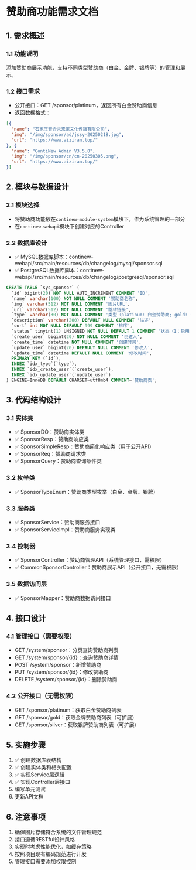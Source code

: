 # 赞助商功能需求文档

## 1. 需求概述

### 1.1 功能说明
添加赞助商展示功能，支持不同类型赞助商（白金、金牌、银牌等）的管理和展示。

### 1.2 接口需求
- 公开接口：GET /sponsor/platinum，返回所有白金赞助商信息
- 返回数据格式：
```json
[{
  "name": "石家庄智合未来家文化传播有限公司",
  "img": "/img/sponsor/ad/jssy-20250218.jpg",
  "url": "https://www.aiziran.top/"
}, {
  "name": "ContiNew Admin V3.5.0",
  "img": "/img/sponsor/cn/cn-20250305.png",
  "url": "https://www.aiziran.top/"
}]
```

## 2. 模块与数据设计

### 2.1 模块选择
- 将赞助商功能放在`continew-module-system`模块下，作为系统管理的一部分
- 在`continew-webapi`模块下创建对应的Controller

### 2.2 数据库设计
- ✅ MySQL数据库脚本：continew-webapi/src/main/resources/db/changelog/mysql/sponsor.sql
- ✅ PostgreSQL数据库脚本：continew-webapi/src/main/resources/db/changelog/postgresql/sponsor.sql

```sql
CREATE TABLE `sys_sponsor` (
  `id` bigint(20) NOT NULL AUTO_INCREMENT COMMENT 'ID',
  `name` varchar(100) NOT NULL COMMENT '赞助商名称',
  `img` varchar(512) NOT NULL COMMENT '图片URL',
  `url` varchar(512) NOT NULL COMMENT '跳转链接',
  `type` varchar(30) NOT NULL COMMENT '类型（platinum: 白金赞助商; gold: 金牌赞助商; silver: 银牌赞助商）',
  `description` varchar(200) DEFAULT NULL COMMENT '描述',
  `sort` int NOT NULL DEFAULT 999 COMMENT '排序',
  `status` tinyint(1) UNSIGNED NOT NULL DEFAULT 1 COMMENT '状态（1：启用；2：禁用）',
  `create_user` bigint(20) NOT NULL COMMENT '创建人',
  `create_time` datetime NOT NULL COMMENT '创建时间',
  `update_user` bigint(20) DEFAULT NULL COMMENT '修改人',
  `update_time` datetime DEFAULT NULL COMMENT '修改时间',
  PRIMARY KEY (`id`),
  INDEX `idx_type`(`type`),
  INDEX `idx_create_user`(`create_user`),
  INDEX `idx_update_user`(`update_user`)
) ENGINE=InnoDB DEFAULT CHARSET=utf8mb4 COMMENT='赞助商表';
```

## 3. 代码结构设计

### 3.1 实体类
- ✅ SponsorDO：赞助商实体类
- ✅ SponsorResp：赞助商响应类
- ✅ SponsorSimpleResp：赞助商简化响应类（用于公开API）
- ✅ SponsorReq：赞助商请求类
- ✅ SponsorQuery：赞助商查询条件类

### 3.2 枚举类
- ✅ SponsorTypeEnum：赞助商类型枚举（白金、金牌、银牌）

### 3.3 服务类
- ✅ SponsorService：赞助商服务接口
- ✅ SponsorServiceImpl：赞助商服务实现类

### 3.4 控制器
- ✅ SponsorController：赞助商管理API（系统管理接口，需权限）
- ✅ CommonSponsorController：赞助商展示API（公开接口，无需权限）

### 3.5 数据访问层
- ✅ SponsorMapper：赞助商数据访问接口

## 4. 接口设计

### 4.1 管理接口（需要权限）
- GET /system/sponsor：分页查询赞助商列表
- GET /system/sponsor/{id}：查询赞助商详情
- POST /system/sponsor：新增赞助商
- PUT /system/sponsor/{id}：修改赞助商
- DELETE /system/sponsor/{id}：删除赞助商

### 4.2 公开接口（无需权限）
- GET /sponsor/platinum：获取白金赞助商列表
- GET /sponsor/gold：获取金牌赞助商列表（可扩展）
- GET /sponsor/silver：获取银牌赞助商列表（可扩展）

## 5. 实施步骤

1. ✅ 创建数据库表结构
2. ✅ 创建实体类和相关配置
3. ✅ 实现Service层逻辑
4. ✅ 实现Controller层接口
5. 编写单元测试
6. 更新API文档

## 6. 注意事项

1. 确保图片存储符合系统的文件管理规范
2. 接口遵循RESTful设计风格
3. 实现时考虑性能优化，如缓存策略
4. 按照项目现有编码规范进行开发
5. 管理接口需要添加权限控制 